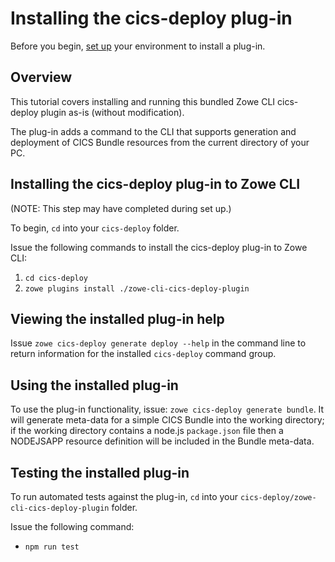 # Installing the cics-deploy plug-in

Before you begin, [set up](../Setup.md) your environment to install a plug-in.

## Overview
This tutorial covers installing and running this bundled Zowe CLI cics-deploy plugin as-is (without modification). 

The plug-in adds a command to the CLI that supports generation and deployment of CICS Bundle resources from the current directory of your PC.

## Installing the cics-deploy plug-in to Zowe CLI

(NOTE: This step may have completed during set up.)

To begin, `cd` into your `cics-deploy` folder.

Issue the following commands to install the cics-deploy plug-in to Zowe CLI:
1. `cd cics-deploy`
2. `zowe plugins install ./zowe-cli-cics-deploy-plugin`

## Viewing the installed plug-in help
Issue `zowe cics-deploy generate deploy --help` in the command line to return information for the installed `cics-deploy` command group.

## Using the installed plug-in
To use the plug-in functionality, issue: `zowe cics-deploy generate bundle`. It will generate meta-data for a simple CICS Bundle into the working directory; 
if the working directory contains a node.js `package.json` file then a NODEJSAPP resource definition will be included in the Bundle meta-data.

## Testing the installed plug-in
To run automated tests against the plug-in, `cd` into your `cics-deploy/zowe-cli-cics-deploy-plugin` folder.

Issue the following command:
* `npm run test`
